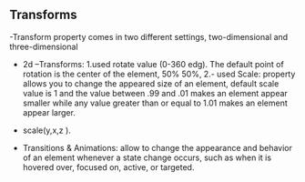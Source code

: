 ## Transforms
-Transform property comes in two different settings, two-dimensional and three-dimensional
- 2d –Transforms: 
1.used rotate value (0-360 edg). 
   The default point of rotation is the center of the element, 50% 50%,
2.- used Scale: property allows you to change the appeared size of an element, default scale value is 1 and the value between .99 and .01 makes an element appear smaller while any value greater than or equal to 1.01 makes an element appear larger. 
- scale(y,x,z ).

- Transitions & Animations: allow to change  the appearance and behavior of an element whenever a state change occurs, such as when it is hovered over, focused on, active, or targeted.